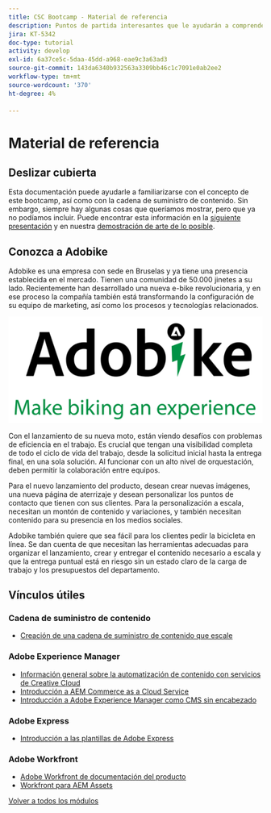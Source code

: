 ```yaml
---
title: CSC Bootcamp - Material de referencia
description: Puntos de partida interesantes que le ayudarán a comprender mejor los temas tratados en este bootcamp.
jira: KT-5342
doc-type: tutorial
activity: develop
exl-id: 6a37ce5c-5daa-45dd-a968-eae9c3a63ad3
source-git-commit: 143da6340b932563a3309bb46c1c7091e0ab2ee2
workflow-type: tm+mt
source-wordcount: '370'
ht-degree: 4%

---
```


# Material de referencia

## Deslizar cubierta

Esta documentación puede ayudarle a familiarizarse con el concepto de este bootcamp, así como con la cadena de suministro de contenido. Sin embargo, siempre hay algunas cosas que queríamos mostrar, pero que ya no podíamos incluir. Puede encontrar esta información en la [siguiente presentación](https://adobe.sharepoint.com/:p:/r/sites/SWEnterpriseMarketingTeam/Shared%20Documents/Bootcamps/Content%20Supply%20Chain%20Bootcamp/Experience%20Makers%20Content%20Supply%20Chain%20Slide%20Deck.pptx?d=w1a3787d39c3a43ab941cfd0069f8383a&amp;csf=1&amp;web=1&amp;e=57aFUU) y en nuestra [demostración de arte de lo posible](https://xd.adobe.com/view/45ea642f-69fb-4bbe-bba6-6915a3709a6d-10b9/?fullscreen).

## Conozca a Adobike

Adobike es una empresa con sede en Bruselas y ya tiene una presencia establecida en el mercado. Tienen una comunidad de 50.000 jinetes a su lado. Recientemente han desarrollado una nueva e-bike revolucionaria, y en ese proceso la compañía también está transformando la configuración de su equipo de marketing, así como los procesos y tecnologías relacionados.

![Adobe Bike](./images/adobike-logo.png)

Con el lanzamiento de su nueva moto, están viendo desafíos con problemas de eficiencia en el trabajo. Es crucial que tengan una visibilidad completa de todo el ciclo de vida del trabajo, desde la solicitud inicial hasta la entrega final, en una sola solución. Al funcionar con un alto nivel de orquestación, deben permitir la colaboración entre equipos.

Para el nuevo lanzamiento del producto, desean crear nuevas imágenes, una nueva página de aterrizaje y desean personalizar los puntos de contacto que tienen con sus clientes. Para la personalización a escala, necesitan un montón de contenido y variaciones, y también necesitan contenido para su presencia en los medios sociales.

Adobike también quiere que sea fácil para los clientes pedir la bicicleta en línea. Se dan cuenta de que necesitan las herramientas adecuadas para organizar el lanzamiento, crear y entregar el contenido necesario a escala y que la entrega puntual está en riesgo sin un estado claro de la carga de trabajo y los presupuestos del departamento.


## Vínculos útiles

### Cadena de suministro de contenido

- [Creación de una cadena de suministro de contenido que escale](https://business.adobe.com/resources/webinars/building-a-content-supply-chain-that-scales.html)

### Adobe Experience Manager

- [Información general sobre la automatización de contenido con servicios de Creative Cloud](https://experienceleague.adobe.com/docs/experience-manager-learn/assets/content-automation/overview.html?lang=es)
- [Introducción a AEM Commerce as a Cloud Service](https://experienceleague.adobe.com/docs/experience-manager-cloud-service/content/content-and-commerce/storefront/getting-started.html?lang=es)
- [Introducción a Adobe Experience Manager como CMS sin encabezado](https://experienceleague.adobe.com/docs/experience-manager-cloud-service/content/headless/introduction.html?lang=es)

### Adobe Express

- [Introducción a las plantillas de Adobe Express](https://helpx.adobe.com/es/express/using/work-with-templates.html)

### Adobe Workfront

- [Adobe Workfront de documentación del producto](https://experienceleague.adobe.com/docs/workfront/using/home.html?lang=es)
- [Workfront para AEM Assets](https://exchange.adobe.com/apps/ec/101385/workfront-for-aem-assets)


[Volver a todos los módulos](./overview.md)
